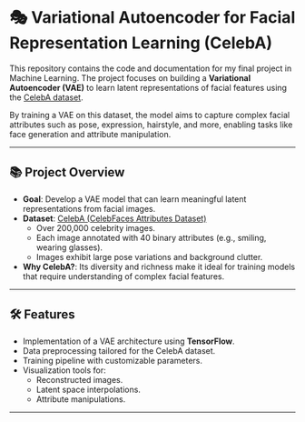 # 🎭 Variational Autoencoder for Facial Representation Learning (CelebA)

This repository contains the code and documentation for my final project in Machine Learning. The project focuses on building a **Variational Autoencoder (VAE)** to learn latent representations of facial features using the [CelebA dataset](https://www.kaggle.com/datasets/jessicali9530/celeba-dataset).

By training a VAE on this dataset, the model aims to capture complex facial attributes such as pose, expression, hairstyle, and more, enabling tasks like face generation and attribute manipulation.

---

## 📚 Project Overview

- **Goal**: Develop a VAE model that can learn meaningful latent representations from facial images.
- **Dataset**: [CelebA (CelebFaces Attributes Dataset)](https://www.kaggle.com/datasets/jessicali9530/celeba-dataset)
  - Over 200,000 celebrity images.
  - Each image annotated with 40 binary attributes (e.g., smiling, wearing glasses).
  - Images exhibit large pose variations and background clutter.
- **Why CelebA?**: Its diversity and richness make it ideal for training models that require understanding of complex facial features.

---

## 🛠️ Features

- Implementation of a VAE architecture using **TensorFlow**.
- Data preprocessing tailored for the CelebA dataset.
- Training pipeline with customizable parameters.
- Visualization tools for:
  - Reconstructed images.
  - Latent space interpolations.
  - Attribute manipulations.

---
